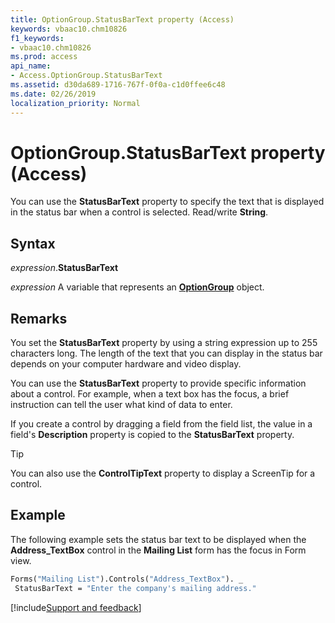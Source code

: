 ```yaml
---
title: OptionGroup.StatusBarText property (Access)
keywords: vbaac10.chm10826
f1_keywords:
- vbaac10.chm10826
ms.prod: access
api_name:
- Access.OptionGroup.StatusBarText
ms.assetid: d30da689-1716-767f-0f0a-c1d0ffee6c48
ms.date: 02/26/2019
localization_priority: Normal
---
```



# OptionGroup.StatusBarText property (Access)

You can use the **StatusBarText** property to specify the text that is displayed in the status bar when a control is selected. Read/write **String**.


## Syntax

_expression_.**StatusBarText**

_expression_ A variable that represents an **[OptionGroup](Access.OptionGroup.md)** object.


## Remarks

You set the **StatusBarText** property by using a string expression up to 255 characters long. The length of the text that you can display in the status bar depends on your computer hardware and video display.

You can use the **StatusBarText** property to provide specific information about a control. For example, when a text box has the focus, a brief instruction can tell the user what kind of data to enter.

If you create a control by dragging a field from the field list, the value in a field's **Description** property is copied to the **StatusBarText** property.

> [!TIP] 
> You can also use the **ControlTipText** property to display a ScreenTip for a control.


## Example

The following example sets the status bar text to be displayed when the **Address_TextBox** control in the **Mailing List** form has the focus in Form view. 


```vb
Forms("Mailing List").Controls("Address_TextBox"). _ 
 StatusBarText = "Enter the company's mailing address." 

```


[!include[Support and feedback](~/includes/feedback-boilerplate.md)]